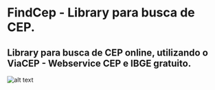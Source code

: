 # FindCep - Library para busca de CEP.
##
## Library para busca de CEP online, utilizando o ViaCEP - Webservice CEP e IBGE gratuito.
![alt text](https://i.ibb.co/BNTkw7B/FINDCEP-CAPA.png)
